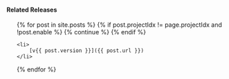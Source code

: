 <h4>Related Releases</h4>
<ul>
{% for post in site.posts %}
	{% if post.projectIdx != page.projectIdx and !post.enable %}
		{% continue %}
	{% endif %}

	<li>
		[v{{ post.version }}]({{ post.url }})
	</li>
{% endfor %}
</ul>